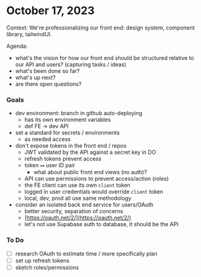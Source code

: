 # October 17, 2023

Context: We're professionalizing our front end: design system, component library, tailwindUI.

Agenda:

* what's the vision for how our front end should be structured relative to our API and users? (capturing tasks / ideas)
* what's been done so far?
* what's up next?
* are there open questions?

### Goals

* dev environment: branch in github auto-deploying&#x20;
  * has its own environment variables
  * def FE → dev API
* set a standard for secrets / environments
  * as needed access&#x20;
* don't expose tokens in the front end / repos
  * JWT validated by the API against a secret key in DO
  * refresh tokens prevent access
  * token ⭤ user ID pair
    * what about public front end views (no auth)?
  * API can use permissions to prevent access/action (roles)
  * the FE client can use its own `client` token
  * logged in user credentials would override `client` token
  * local, dev, prod all use same methodology
* consider an isolated back end service for users/OAuth
  * better security, separation of concerns
  * [https://oauth.net/2/](https://oauth.net/2/)
  * let's not use Supabase auth to database, it should be the API

### To Do

* [ ] research OAuth to estimate time / more specifically plan
* [ ] set up refresh tokens
* [ ] sketch roles/permissions
